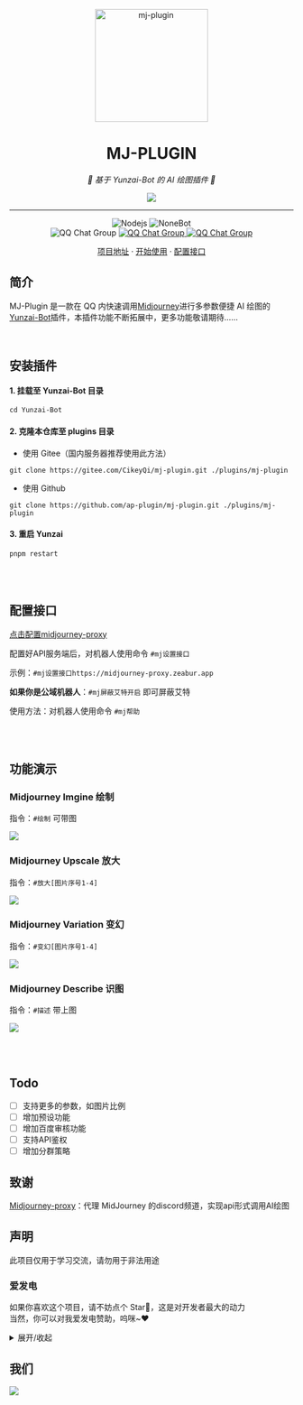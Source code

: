<p align="center">
  <a href="https://ap-plugin.com/"><img src="./resources/readme/logo.svg" width="200" height="200" alt="mj-plugin"></a>
</p>

<div align="center">

# MJ-PLUGIN

_🎉 基于 Yunzai-Bot 的 AI 绘图插件 🎉_

</div>

<p align="center">
  </a>
    <img src="./resources/readme/header.png">
  </a>
</p>

---

<span id="header"></span>

<p align="center">
  <img src="https://img.shields.io/badge/Nodejs-16.x+-6BA552.svg" alt="Nodejs">
  <img src="https://img.shields.io/badge/Yunzai_Bot-v3-red.svg" alt="NoneBot">
  <br>
  </a>
    <img src="https://img.shields.io/badge/QQ%E7%BE%A4-%E8%92%99%E5%BE%B7%E5%B9%BC%E7%A8%9A%E5%9B%AD%EF%BC%88%E5%B7%B2%E6%BB%A1%EF%BC%89-green?style=flat-square" alt="QQ Chat Group">
  </a>
    <a href="https://jq.qq.com/?_wv=1027&k=OtkECVdE">
    <img src="https://img.shields.io/badge/QQ%E7%BE%A4-%E7%92%83%E6%9C%88%E5%B9%BC%E7%A8%9A%E5%9B%AD%EF%BC%88%E5%B7%B2%E6%BB%A1%EF%BC%89-yellow?style=flat-square" alt="QQ Chat Group">
  </a>
    <a href="https://jq.qq.com/?_wv=1027&k=FZUabhdf">
    <img src="https://img.shields.io/badge/QQ%E7%BE%A4-%E7%A8%BB%E5%A6%BB%E5%B9%BC%E7%A8%9A%E5%9B%AD-purple?style=flat-square" alt="QQ Chat Group">
  </a>
</p>

<p align="center">
  <a href="https://gitee.com/CikeyQi/mj-plugin">项目地址</a>
  ·
  <a href="#安装插件">开始使用</a>
  ·
  <a href="#配置接口">配置接口</a>
</p>

## 简介

MJ-Plugin 是一款在 QQ 内快速调用[Midjourney](https://www.midjourney.com/)进行多参数便捷 AI 绘图的[Yunzai-Bot](https://github.com/Le-niao/Yunzai-Bot)插件，本插件功能不断拓展中，更多功能敬请期待……

<br>

## 安装插件

#### 1. 挂载至 Yunzai-Bot 目录

```
cd Yunzai-Bot
```

#### 2. 克隆本仓库至 plugins 目录

- 使用 Gitee（国内服务器推荐使用此方法）

```
git clone https://gitee.com/CikeyQi/mj-plugin.git ./plugins/mj-plugin
```

- 使用 Github

```
git clone https://github.com/ap-plugin/mj-plugin.git ./plugins/mj-plugin
```

#### 3. 重启 Yunzai

```
pnpm restart
```

<br><br>

## 配置接口

[点击配置midjourney-proxy](https://github.com/novicezk/midjourney-proxy/blob/main/docs/zeabur-start.md)

配置好API服务端后，对机器人使用命令 `#mj设置接口`

示例：`#mj设置接口https://midjourney-proxy.zeabur.app`

**如果你是公域机器人**：`#mj屏蔽艾特开启` 即可屏蔽艾特

使用方法：对机器人使用命令 `#mj帮助`

<br><br>

## 功能演示

### Midjourney Imgine 绘制

指令：`#绘制` 可带图

<p>
  </a>
    <img src="./resources/readme/imagine.png">
  </a>
</p>

### Midjourney Upscale 放大

指令：`#放大[图片序号1-4]`

<p>
  </a>
    <img src="./resources/readme/upscale.png">
  </a>
</p>

### Midjourney Variation 变幻

指令：`#变幻[图片序号1-4]`

<p>
  </a>
    <img src="./resources/readme/variation.png">
  </a>
</p>

### Midjourney Describe 识图

指令：`#描述` 带上图

<p>
  </a>
    <img src="./resources/readme/describe.png">
  </a>
</p>

<br><br>

## Todo

- [ ] 支持更多的参数，如图片比例
- [ ] 增加预设功能
- [ ] 增加百度审核功能
- [ ] 支持API鉴权
- [ ] 增加分群策略

## 致谢

[Midjourney-proxy](https://github.com/novicezk/midjourney-proxy)：代理 MidJourney 的discord频道，实现api形式调用AI绘图

## 声明

此项目仅用于学习交流，请勿用于非法用途

### 爱发电

如果你喜欢这个项目，请不妨点个 Star🌟，这是对开发者最大的动力  
当然，你可以对我爱发电赞助，呜咪~❤️

<details>
<summary>展开/收起</summary>

<p>
  </a>
    <img src="./resources/readme/afdian.png">
  </a>
</p>

</details>

## 我们

<a href="https://github.com/ap-plugin/mj-plugin/graphs/contributors">
  <img src="https://contrib.rocks/image?repo=ap-plugin/mj-plugin" />
</a>

